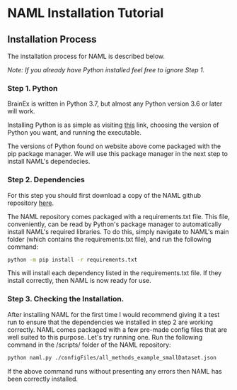 # NAML Installation Tutorial

## Installation Process
The installation process for NAML is described below. 

*Note: If you already have Python installed feel free to ignore Step 1.*

### Step 1. Python

BrainEx is written in Python 3.7, but almost any Python version 3.6 or later will work. 

Installing Python is as simple as visiting [this](https://www.python.org/downloads/) link, choosing the version of Python you want, and running the executable. 

The versions of Python found on website above come packaged with the pip package manager. We will use this package manager in the next step to install NAML's dependecies. 

### Step 2. Dependencies 

For this step you should first download a copy of the NAML github repository [here](https://github.com/WPIHCILab/NAML).

The NAML repository comes packaged with a requirements.txt file. This file, conveniently, can be read by Python's package manager to automatically install NAML's required libraries. To do this, simply navigate to NAML's main folder (which contains the requirements.txt file), and run the following command:

```bash
python -m pip install -r requirements.txt
```

This will install each dependency listed in the requirements.txt file. If they install correctly, then NAML is now ready for use. 

### Step 3. Checking the Installation. 
After installing NAML for the first time I would recommend giving it a test run to ensure that the dependencies we installed in step 2 are working correctly. NAML comes packaged with a few pre-made config files that are well suited to this purpose. Let's try running one. Run the following command in the /scripts/ folder of the NAML repository:

```bash
python naml.py ./configFiles/all_methods_example_smallDataset.json
```

If the above command runs without presenting any errors then NAML has been correctly installed. 
